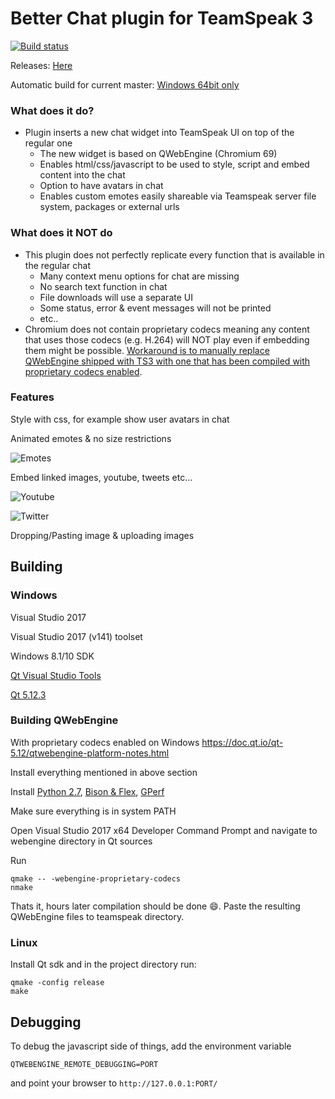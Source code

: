# Better Chat plugin for TeamSpeak 3
[![Build status](https://ci.appveyor.com/api/projects/status/5x17tael0j88eeuh?svg=true)](https://ci.appveyor.com/project/Luch00/lxbtsc)

Releases: [Here](https://github.com/Luch00/LxBTSC/releases)

Automatic build for current master: [Windows 64bit only](https://ci.appveyor.com/api/projects/Luch00/lxbtsc/artifacts/BetterChat.ts3_plugin)

### What does it do?
* Plugin inserts a new chat widget into TeamSpeak UI on top of the regular one
  * The new widget is based on QWebEngine (Chromium 69)
  * Enables html/css/javascript to be used to style, script and embed content into the chat
  * Option to have avatars in chat
  * Enables custom emotes easily shareable via Teamspeak server file system, packages or external urls

### What does it NOT do
* This plugin does not perfectly replicate every function that is available in the regular chat
  * Many context menu options for chat are missing
  * No search text function in chat
  * File downloads will use a separate UI
  * Some status, error & event messages will not be printed
  * etc..
* Chromium does not contain proprietary codecs meaning any content that uses those codecs (e.g. H.264) will NOT play even if embedding them might be possible. [Workaround is to manually replace QWebEngine shipped with TS3 with one that has been compiled with proprietary codecs enabled](#building-qwebengine).


### Features
Style with css, for example show user avatars in chat

Animated emotes & no size restrictions

![Emotes](https://i.imgur.com/8SvvDdR.gif)

Embed linked images, youtube, tweets etc...

![Youtube](https://i.imgur.com/RDW9ovv.png)

![Twitter](https://i.imgur.com/rAaTNXc.png)

Dropping/Pasting image & uploading images



## Building

### Windows
Visual Studio 2017

Visual Studio 2017 (v141) toolset

Windows 8.1/10 SDK

[Qt Visual Studio Tools](https://marketplace.visualstudio.com/items?itemName=TheQtCompany.QtVisualStudioTools-19123)

[Qt 5.12.3](https://download.qt.io/official_releases/qt/5.12/5.12.3/)

### Building QWebEngine
With proprietary codecs enabled on Windows
https://doc.qt.io/qt-5.12/qtwebengine-platform-notes.html

Install everything mentioned in above section

Install [Python 2.7](https://www.python.org/downloads/windows/), [Bison & Flex](https://sourceforge.net/projects/winflexbison/), [GPerf](http://gnuwin32.sourceforge.net/packages/gperf.htm) 

Make sure everything is in system PATH

Open Visual Studio 2017 x64 Developer Command Prompt and navigate to webengine directory in Qt sources

Run 
```
qmake -- -webengine-proprietary-codecs
nmake
```

Thats it, hours later compilation should be done :smile:. Paste the resulting QWebEngine files to teamspeak directory.

### Linux
Install Qt sdk and in the project directory run:

```
qmake -config release
make
```


## Debugging
To debug the javascript side of things, add the environment variable

`QTWEBENGINE_REMOTE_DEBUGGING=PORT`

and point your browser to `http://127.0.0.1:PORT/`
